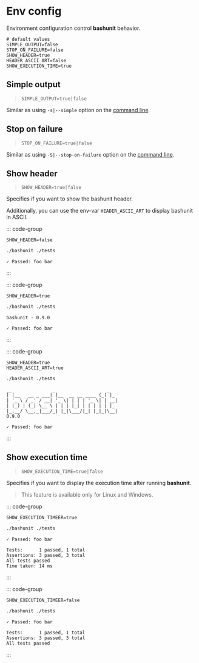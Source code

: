 # Env config

Environment configuration control **bashunit** behavior.

```env
# default values
SIMPLE_OUTPUT=false
STOP_ON_FAILURE=false
SHOW_HEADER=true
HEADER_ASCII_ART=false
SHOW_EXECUTION_TIME=true
```

## Simple output

> `SIMPLE_OUTPUT=true|false`

Similar as using `-s|--simple` option on the [command line](/command-line#output).


## Stop on failure

> `STOP_ON_FAILURE=true|false`

Similar as using `-S|--stop-on-failure` option on the [command line](/command-line#stop-on-failure).

## Show header

> `SHOW_HEADER=true|false`

Specifies if you want to show the bashunit header.

Additionally, you can use the env-var `HEADER_ASCII_ART` to display bashunit in ASCII.

::: code-group
```env [.env]
SHOW_HEADER=false
```
```bash [Example]
./bashunit ./tests
```
```[Output without header]
✓ Passed: foo bar
```
:::

::: code-group
```env [.env]
SHOW_HEADER=true
```
```bash [Example]
./bashunit ./tests
```
```[Output with simple header]
bashunit - 0.9.0

✓ Passed: foo bar
```
:::

::: code-group
```env [.env]
SHOW_HEADER=true
HEADER_ASCII_ART=true
```
```bash [Example]
./bashunit ./tests
```
```[Output with header ASCII]
__               _                   _
| |__   __ _ ___| |__  __ __ ____ (_) |_
| '_ \ / _' / __| '_ \| | | | '_ \| | __|
| |_) | (_| \__ \ | | | |_| | | | | | |_
|_.__/ \__,_|___/_| |_|\___/|_| |_|_|\__|
0.9.0

✓ Passed: foo bar
```
:::

## Show execution time

> `SHOW_EXECUTION_TIME=true|false`

Specifies if you want to display the execution time after running **bashunit**.

> This feature is available only for Linux and Windows.

::: code-group
```env [.env]
SHOW_EXECUTION_TIMEER=true
```
```bash [Example]
./bashunit ./tests
```
```[Output with execution time]
✓ Passed: foo bar

Tests:      1 passed, 1 total
Assertions: 3 passed, 3 total
All tests passed
Time taken: 14 ms
```
:::

::: code-group
```env [.env]
SHOW_EXECUTION_TIMEER=false
```
```bash [Example]
./bashunit ./tests
```
```[Output without execution time]
✓ Passed: foo bar

Tests:      1 passed, 1 total
Assertions: 3 passed, 3 total
All tests passed
```
:::
